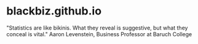 blackbiz.github.io
==================

"Statistics are like bikinis. What they reveal is suggestive, but what they conceal is vital."
Aaron Levenstein, Business Professor at Baruch College
